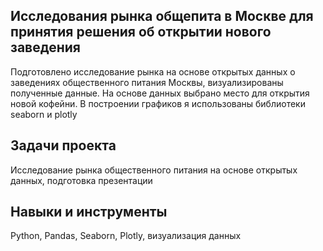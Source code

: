 ## Исследования рынка общепита в Москве для принятия решения об открытии нового заведения

Подготовлено исследование рынка на основе открытых данных о заведениях общественного питания Москвы, визуализированы полученные данные. На основе данных выбрано место для открытия новой кофейни. В построении графиков я использованы библиотеки seaborn и plotly

## Задачи проекта
Исследование рынка общественного питания на основе открытых данных, подготовка презентации

## Навыки и инструменты
Python, Pandas, Seaborn, Plotly, визуализация данных
